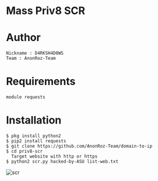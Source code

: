 # Mass Priv8 SCR

# Author
```
Nickname : D4RKSH4D0WS
Team : AnonRoz-Team
```

# Requirements
```
module requests
```

# Installation
```
$ pkg install python2
$ pip2 install requests
$ git clone https://github.com/AnonRoz-Team/domain-to-ip
$ cd priv8-scr
  Target website with http or https
$ python2 scr.py hacked-by-ASU list-web.txt
```

![scr](https://user-images.githubusercontent.com/65480013/88643864-714dba00-d0ec-11ea-9911-492eccb173c0.JPG)
